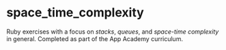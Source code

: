 # space_time_complexity

Ruby exercises with a focus on *stacks*, *queues*, and *space-time complexity* in general. Completed as part of the App Academy curriculum.
